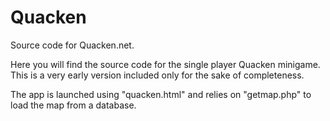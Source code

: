 # Quacken
Source code for Quacken.net.

Here you will find the source code for the single player Quacken minigame. 
This is a very early version included only for the sake of completeness.

The app is launched using "quacken.html" and relies on "getmap.php" to load
the map from a database.
